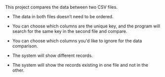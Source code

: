 This project compares the data between two CSV files.

- The data in both files doesn’t need to be ordered.

- You can choose which columns are the unique key, and the program will search for the same key in the second file and compare.

- You can choose which columns you'd like to ignore for the data comparison.

- The system will show different records.

- The system will show the records existing in one file and not in the other.
